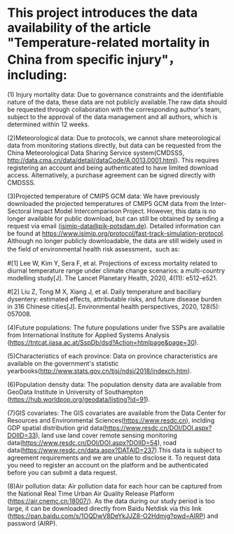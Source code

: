 # This project introduces the data availability of the article "Temperature-related mortality in China from specific injury"，including:

(1) Injury mortality data: Due to governance constraints and the identifiable nature of the data, these data are not publicly available.The raw data should be requested through collaboration with the corresponding author's team, subject to the approval of the data management and all authors, which is determined within 12 weeks.

(2)Meteorological data: Due to protocols, we cannot share meteorological data from monitoring stations directly, but data can be requested from the China Meteorological Data Sharing Service system(CMDSSS, http://data.cma.cn/data/detail/dataCode/A.0013.0001.html). This requires registering an account and being authenticated to have limited download access. Alternatively, a purchase agreement can be signed directly with CMDSSS.

(3)Projected temperature of CMIP5 GCM data: We have previously downloaded the projected temperatures of CMIP5 GCM data from the Inter-Sectoral Impact Model Intercomparison Project. However, this data is no longer available for public download, but can still be obtained by sending a request via email (isimip-data@pik-potsdam.de). Detailed information can be found at https://www.isimip.org/protocol/fast-track-simulation-protocol. Although no longer publicly downloadable, the data are still widely used in the field of environmental health risk assessment，such as:

#[1] Lee W, Kim Y, Sera F, et al. Projections of excess mortality related to diurnal temperature range under climate change scenarios: a multi-country modelling study[J]. The Lancet Planetary Health, 2020, 4(11): e512-e521.

#[2] Liu Z, Tong M X, Xiang J, et al. Daily temperature and bacillary dysentery: estimated effects, attributable risks, and future disease burden in 316 Chinese cities[J]. Environmental health perspectives, 2020, 128(5): 057008.

(4)Future populations: The future populations under five SSPs are available from International Institute for Applied Systems Analysis (https://tntcat.iiasa.ac.at/SspDb/dsd?Action=htmlpage&page=30).

(5)Characteristics of each province: Data on province characteristics are available on the government's statistic yearbooks(http://www.stats.gov.cn/tjsj/ndsj/2018/indexch.htm).

(6)Population density data: The population density data are available from GeoData Institute in University of Southampton (https://hub.worldpop.org/geodata/listing?id=91).

(7)GIS covariates: The GIS covariates are available from the Data Center for Resources and Environmental Sciences(https://www.resdc.cn), inclding GDP spatial distribution grid data(https://www.resdc.cn/DOI/DOI.aspx?DOIID=33), land use land cover remote sensing monitoring data(https://www.resdc.cn/DOI/DOI.aspx?DOIID=54), road data(https://www.resdc.cn/data.aspx?DATAID=237).This data is subject to agreement requirements and we are unable to disclose it. To request data you need to register an account on the platform and be authenticated before you can submit a data request.

(8)Air pollution data: Air pollution data for each hour can be captured from the National Real Time Urban Air Quality Release Platform (https://air.cnemc.cn:18007/). As the data during our study period is too large, it can be downloaded directly from Baidu Netdisk via this link (https://pan.baidu.com/s/1OQDwV8DeYkJJZ8-O2Hdmjg?pwd=AIRP) and password (AIRP).
